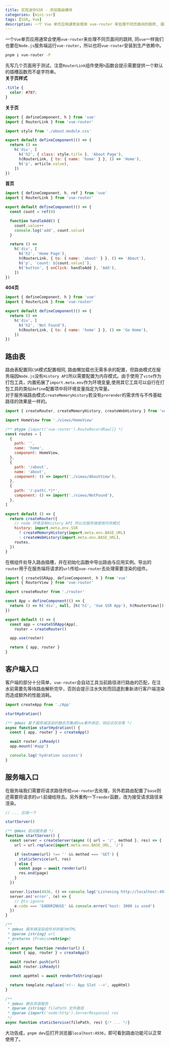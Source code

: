 ```yaml
---
title: 实现迷你SSR - 添加路由模块
categories: [mini-ssr]
tags: [SSR, Vue]
description: 一个 Vue 单页应用通常会使用 vue-router 来处理不同页面间的跳转, 服务端也需要使用它来选择路径所需渲染的组件。
---
```



一个`Vue`单页应用通常会使用`vue-router`来处理不同页面间的跳转, 同`vue`一样我们也要在`Node.js`服务端运行`vue-router`，所以也将`vue-router`安装到生产依赖中。
```bash
pnpm i vue-router -P
```

先写几个页面用于测试，注意`RouterLink`组件使用`h`函数会提示需要提供一个默认的插槽函数而不是字符串。<br />**关于页样式**
```css
.title {
  color: #787;
}
```
**关于页**
```javascript
import { defineComponent, h } from 'vue'
import { RouterLink } from 'vue-router'

import style from './about.module.css'

export default defineComponent(() => {
  return () =>
    h('div', [
      h('h2', { class: style.title }, 'About Page'),
      h(RouterLink, { to: { name: 'home' } }, () => 'Home'),
      h('p', article.value),
    ])
})

```
**首页**
```javascript
import { defineComponent, h, ref } from 'vue'
import { RouterLink } from 'vue-router'

export default defineComponent(() => {
  const count = ref(0)

  function handleAdd() {
    count.value++
    console.log('add', count.value)
  }

  return () =>
    h('div', [
      h('h2', 'Home Page'),
      h(RouterLink, { to: { name: 'about' } }, () => 'About'),
      h('p', `count: ${count.value}`),
      h('button', { onClick: handleAdd }, 'Add'),
    ])
})

```
**404页**
```javascript
import { defineComponent, h } from 'vue'
import { RouterLink } from 'vue-router'

export default defineComponent(() => {
  return () =>
    h('div', [
      h('h2', 'Not Found'),
      h(RouterLink, { to: { name: 'home' } }, () => 'Go Home'),
    ])
})

```

## 路由表
路由表配置同`CSR`模式配置相同, 路由懒加载也无需多余的配置，但路由模式在服务端因`Node.js`没有`History API`所以需要配置为内存模式。由于使用了`vite`作为打包工具，内置拓展了`import.meta.env`作为环境变量,使用其它工具可以自行在打包工具的类似`define`配置项中将环境变量指定为常量。<br />对于服务端路由模式`createMemoryHistory`若没有`prerender`的需求传与不传基础路径的效果是一样的。
```javascript
import { createRouter, createMemoryHistory, createWebHistory } from 'vue-router'

import HomeView from './views/HomeView'

/** @type {import('vue-router').RouteRecordRaw[]} */
const routes = [
  {
    path: '',
    name: 'home',
    component: HomeView,
  },
  {
    path: '/about',
    name: 'about',
    component: () => import('./views/AboutView'),
  },
  {
    path: '/:path(.*)*',
    component: () => import('./views/NotFound'),
  },
]

export default () => {
  return createRouter({
    // node 环境没有History API 所以在服务端使用内存模式
    history: import.meta.env.SSR
      ? createMemoryHistory(import.meta.env.BASE_URL)
      : createWebHistory(import.meta.env.BASE_URL),
    routes,
  })
}

```

在根组件处导入路由插槽，并在初始化函数中导出路由与应用实例。导出的`router`用于在服务端将请求的`url`传给`vue-router`去处理需要渲染的组件。
```javascript
import { createSSRApp, defineComponent, h } from 'vue'
import { RouterView } from 'vue-router'

import createRouter from './router'

const App = defineComponent(() => {
  return () => h('div', null, [h('h1', 'Vue SSR App'), h(RouterView)])
})

export default () => {
  const app = createSSRApp(App),
    router = createRouter()

  app.use(router)

  return { app, router }
}

```

## 客户端入口
客户端的部分十分简单，`vue-router`会自动工具当前路径进行路由的匹配，在注水前需要先等待路由解析完毕，否则会提示注水失败而回退到重新进行客户端渲染而造成额外的性能消耗。
```javascript
import createApp from './App'

startHydration()

/** @desc 基于服务端渲染的静态页集成Vue事件绑定，响应式状态等 */
async function startHydration() {
  const { app, router } = createApp()

  await router.isReady()
  app.mount('#app')

  console.log('hydration success')
}

```
## 服务端入口
在服务端我们需要将请求路径传给`vue-router`去处理，另外若路由配置了`base`则还需要将请求的`url`前缀给除去。另外重构一下`render`函数，改为接受请求路径来渲染。
```javascript
// ... 压缩一下

startServer()

/** @desc 启动服务器 */
function startServer() {
  const server = createServer(async ({ url = '/', method }, res) => {
    url = url.replace(import.meta.env.BASE_URL, '/')

    if (extname(url) !== '' && method === 'GET') {
      staticService(url, res)
    } else {
      const page = await render(url)
      res.end(page)
    }
  })

  server.listen(4936, () => console.log('Listening http://localhost:4936'))
  server.on('error', (e) => {
    // @ts-ignore
    e.code === 'EADDRINUSE' && console.error('host: 3000 is used')
  })
}

/**
 * @desc 服务端渲染组件并拼接为HTML
 * @param {string} url
 * @returns {Promise<string>}
 */
export async function render(url) {
  const { app, router } = createApp()

  await router.push(url)
  await router.isReady()

  const appHtml = await renderToString(app)

  return template.replace('<!-- App Slot -->', appHtml)
}

/**
 * @desc 静态资源服务
 * @param {string} filePath 文件路径
 * @param {import('node:http').ServerResponse} res
 */
async function staticService(filePath, res) {/* ... */}

```

大功告成，`pnpm dev`后打开浏览器`localhost:4936`，即可看到路由功能可以正常使用了。
